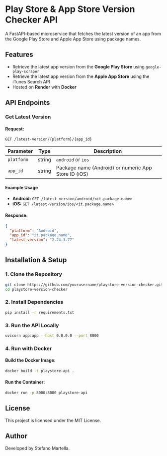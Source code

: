 # Play Store & App Store Version Checker API

A FastAPI-based microservice that fetches the latest version of an app from the Google Play Store and Apple App Store using package names.

## Features
- Retrieve the latest app version from the **Google Play Store** using `google-play-scraper`
- Retrieve the latest app version from the **Apple App Store** using the iTunes Search API
- Hosted on **Render** with **Docker**

## API Endpoints
### Get Latest Version
#### Request:
```
GET /latest-version/{platform}/{app_id}
```

| Parameter  | Type   | Description |
|------------|--------|-------------|
| `platform` | string | `android` or `ios` |
| `app_id`   | string | Package name (Android) or numeric App Store ID (iOS) |

#### Example Usage
- **Android:** `GET /latest-version/android/<it.package.name>`
- **iOS:** `GET /latest-version/ios/<it.package.name>`

#### Response:
```json
{
  "platform": "Android",
  "app_id": "it.package.name",
  "latest_version": "2.24.3.77"
}
```

## Installation & Setup
### 1. Clone the Repository
```bash
git clone https://github.com/yourusername/playstore-version-checker.git
cd playstore-version-checker
```

### 2. Install Dependencies
```bash
pip install -r requirements.txt
```

### 3. Run the API Locally
```bash
uvicorn app:app --host 0.0.0.0 --port 8000
```

### 4. Run with Docker
#### Build the Docker Image:
```bash
docker build -t playstore-api .
```

#### Run the Container:
```bash
docker run -p 8000:8000 playstore-api
```

## License
This project is licensed under the MIT License.

## Author
Developed by Stefano Martella.